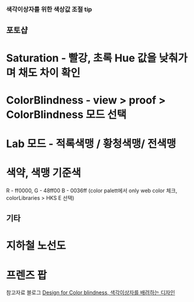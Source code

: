 ### 색각이상자를 위한 색상값 조절 tip

## 포토샵
# Saturation - 빨강, 초록 Hue 값을 낮춰가며 채도 차이 확인
# ColorBlindness - view > proof > ColorBlindness 모드 선택
# Lab 모드 - 적록색맹 / 황청색맹/ 전색맹
# 색약, 색맹 기준색 
R - ff0000, G - 48ff00 B - 0036ff
(color palett에서 only web color 체크, colorLibraries > HKS E 선택)

## 기타
# 지하철 노선도
# 프렌즈 팝



참고자료
블로그 
<a href="https://m.blog.naver.com/PostView.nhn?blogId=uiux_lab&logNo=220609955628&proxyReferer=https%3A%2F%2Fwww.google.co.kr%2F" alt="Design for Color blindness, 색각이상자를 배려하는 디자인 링크 바로가기" /> 
Design for Color blindness, 색각이상자를 배려하는 디자인
</a>
